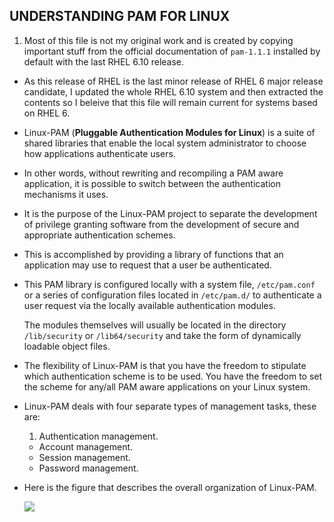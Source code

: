 ## UNDERSTANDING PAM FOR LINUX

1. Most of this file is not my original work and is created by copying important stuff from the official documentation of `pam-1.1.1` installed by default with the last RHEL 6.10 release.

- As this release of RHEL is the last minor release of RHEL 6 major release candidate, I updated the whole  RHEL 6.10 system and then extracted the contents so I beleive that this file will remain current for systems based on RHEL 6.


- Linux-PAM (**Pluggable Authentication Modules for Linux**) is a suite of shared libraries that enable the local system administrator to choose how applications authenticate users.

- In other words, without rewriting and recompiling a PAM aware application, it is possible to switch between the authentication mechanisms it uses.

- It is the purpose of the Linux-PAM project to separate the development of privilege granting software from the development of secure and appropriate authentication schemes.

- This is accomplished by providing a library of
functions that an application may use to request that a user be authenticated.

- This PAM library is configured locally with a system file, `/etc/pam.conf` or a series of configuration files located in `/etc/pam.d/` to authenticate a user
request via the locally available authentication modules. 
    
    The modules themselves will usually be located in the directory `/lib/security` or `/lib64/security` and take the form of dynamically loadable object files.

- The flexibility of Linux-PAM is that you have the freedom to stipulate which authentication scheme is to be used. You have the freedom to set the scheme for any/all PAM aware applications on your Linux system.


- Linux-PAM deals with four separate types of management  tasks, these are:

    1. Authentication management.
    - Account management.
    - Session management.
    - Password management.
- Here is the figure that describes the overall organization of Linux-PAM.

    ![](E:\synced-folders\Dropbox\technical-data-github\docs-linux-rhel\rhel-6-pam\organization.png)
